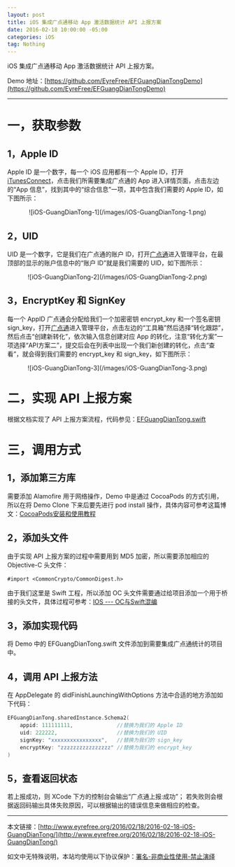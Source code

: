 ```yaml
---
layout: post
title: iOS 集成广点通移动 App 激活数据统计 API 上报方案
date: 2016-02-18 10:00:00 -05:00
categories: iOS
tag: Nothing
---
```


iOS 集成广点通移动 App 激活数据统计 API 上报方案。

Demo 地址：[https://github.com/EyreFree/EFGuangDianTongDemo](https://github.com/EyreFree/EFGuangDianTongDemo)

---

# 一，获取参数

## 1，Apple ID

Apple ID 是一个数字，每一个 iOS 应用都有一个 Apple ID，打开 [iTunesConnect](http://itunesconnect.apple.com)，点击我们所需要集成广点通的 App 进入详情页面，点击左边的“App 信息”，找到其中的“综合信息”一项，其中包含我们需要的 Apple ID，如下图所示：

<center>
![iOS-GuangDianTong-1](/images/iOS-GuangDianTong-1.png)
</center>

## 2，UID

UID 是一个数字，它是我们在广点通的账户 ID，打开[广点通](http://e.qq.com)进入管理平台，在最顶部的显示的账户信息中的“账户 ID”就是我们需要的 UID，如下图所示：

<center>
![iOS-GuangDianTong-2](/images/iOS-GuangDianTong-2.png)
</center>

## 3，EncryptKey 和 SignKey

每一个 AppID 广点通会分配给我们一个加密密钥 encrypt_key 和一个签名密钥 sign_key，打开[广点通](http://e.qq.com)进入管理平台，点击左边的“工具箱”然后选择“转化跟踪”，然后点击“创建新转化”，依次输入信息创建对应 App 的转化，注意“转化方案”一项选择“API方案二”，提交后会在列表中出现一个我们新创建的转化，点击“查看”，就会得到我们需要的 encrypt_key 和 sign_key，如下图所示：

<center>
![iOS-GuangDianTong-3](/images/iOS-GuangDianTong-3.png)
</center>

# 二，实现 API 上报方案

根据文档实现了 API 上报方案流程，代码参见：[EFGuangDianTong.swift](https://github.com/EyreFree/EFGuangDianTongDemo/blob/master/EFGuangDianTongDemo/EFGuangDianTong.swift)

# 三，调用方式

## 1，添加第三方库

需要添加 Alamofire 用于网络操作，Demo 中是通过 CocoaPods 的方式引用，所以在将 Demo Clone 下来后要先进行 pod install 操作，具体内容可参考这篇博文：[CocoaPods安装和使用教程](http://code4app.com/article/cocoapods-install-usage)

## 2，添加头文件

由于实现 API 上报方案的过程中需要用到 MD5 加密，所以需要添加相应的 Objective-C 头文件：

```
#import <CommonCrypto/CommonDigest.h>
```

由于我们这里是 Swift 工程，所以添加 OC 头文件需要通过给项目添加一个用于桥接的头文件，具体过程可参考：[IOS --- OC与Swift混编](http://blog.sina.com.cn/s/blog_8d1bc23f0102v5tl.html)

## 3，添加实现代码

将 Demo 中的 EFGuangDianTong.swift 文件添加到需要集成广点通统计的项目中。

## 4，调用 API 上报方法

在 AppDelegate 的 didFinishLaunchingWithOptions 方法中合适的地方添加如下代码：

```swift
EFGuangDianTong.sharedInstance.Schema2(
    appid: 111111111,              //替换为我们的 Apple ID
    uid: 222222,                   //替换为我们的 UID
    signKey: "xxxxxxxxxxxxxxxx",   //替换为我们的 sign_key
    encryptKey: "zzzzzzzzzzzzzzzz" //替换为我们的 encrypt_key
)
```

## 5，查看返回状态

若上报成功，则 XCode 下方的控制台会输出“广点通上报:成功”；
若失败则会根据返回码输出具体失败原因，可以根据输出的错误信息来做相应的检查。

---
本文链接：[http://www.eyrefree.org/2016/02/18/2016-02-18-iOS-GuangDianTong/](http://www.eyrefree.org/2016/02/18/2016-02-18-iOS-GuangDianTong/)

如文中无特殊说明，本站均使用以下协议保护：[署名-非商业性使用-禁止演绎](http://creativecommons.org/licenses/by-nc-nd/3.0/cn/)